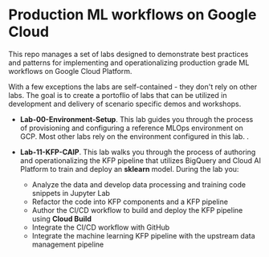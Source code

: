 # Production ML workflows on Google Cloud

This repo manages a set of labs designed to demonstrate best practices and patterns for implementing and operationalizing production grade ML workflows on Google Cloud Platform.

With a few exceptions the labs are self-contained - they don't rely on other labs. The goal is to create a portoflio of labs that can be utilized in development and delivery of scenario specific demos and workshops. 

- **Lab-00-Environment-Setup**. This lab guides you through the process of provisioning and configuring a reference MLOps environment on GCP. Most other labs rely on the environment configured in this lab. . 

- **Lab-11-KFP-CAIP**. This lab walks you through the process of authoring and operationalizing the KFP pipeline that utilizes BigQuery and Cloud AI Platform to train and deploy an **sklearn** model. During the lab you:
    - Analyze the data and develop data processing and training code snippets in Jupyter Lab
    - Refactor the code into KFP components and a KFP pipeline
    - Author the CI/CD workflow to build and deploy the KFP pipeline using **Cloud Build**
    - Integrate the CI/CD workflow with GitHub
    - Integrate the machine learning KFP pipeline with the upstream data management pipeline




